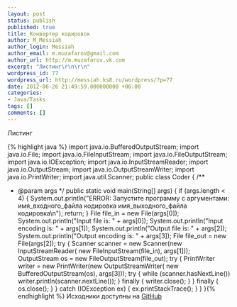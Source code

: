 ```yaml
---
layout: post
status: publish
published: true
title: Конвертер кодировок
author: M_Messiah
author_login: Messiah
author_email: m.muzafarov@gmail.com
author_url: http://m.muzafarov.vk.com
excerpt: "Листинг\r\n\r\n"
wordpress_id: 77
wordpress_url: http://messiah.ks8.ru/wordpress/?p=77
date: 2012-06-26 21:49:59.000000000 +06:00
categories:
- Java/Tasks
tags: []
comments: []
---
```

Листинг


{% highlight java %} import java.io.BufferedOutputStream;
import java.io.File;
import java.io.FileInputStream;
import java.io.FileOutputStream;
import java.io.IOException;
import java.io.InputStreamReader;
import java.io.OutputStream;
import java.io.OutputStreamWriter;
import java.io.PrintWriter;
import java.util.Scanner;
public class Coder {
 /**
 * @param args
 */
public static void main(String[] args) {
if (args.length < 4) {
System.out.println("ERROR: Запустите программу с аргументами: имя_входного_файла кодировка имя_выходного_файла кодировка\n");
return;
}
File file_in = new File(args[0]);
System.out.println("Input file is: " + args[0]);
System.out.println("Input encoding is: " + args[1]);
System.out.println("Output file is: " + args[2]);
System.out.println("Output encoding is: " + args[3]);
File file_out = new File(args[2]);
try {
Scanner scanner = new Scanner(new InputStreamReader(
new FileInputStream(file_in), args[1]));
OutputStream os = new FileOutputStream(file_out);
try {
PrintWriter writer = new PrintWriter(new OutputStreamWriter(
new BufferedOutputStream(os), args[3]));
try {
while (scanner.hasNextLine())
writer.println(scanner.nextLine());
} finally {
writer.close();
}
} finally {
os.close();
}
} catch (IOException ex) {
ex.printStackTrace();
}
}
}{% endhighlight %}
Исходники доступны на <a href="https://github.com/m-muzafarov/java_course/blob/master/FileCoder.java" target="_blank">GitHub</a>
